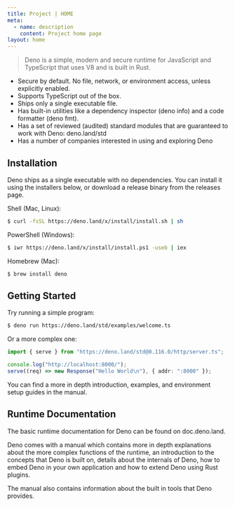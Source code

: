```yaml
---
title: Project | HOME
meta:
  - name: description
    content: Project home page
layout: home
---
```


> Deno is a simple, modern and secure runtime for JavaScript and TypeScript that uses V8 and is built in Rust.

* Secure by default. No file, network, or environment access, unless explicitly enabled.
* Supports TypeScript out of the box.
* Ships only a single executable file.
* Has built-in utilities like a dependency inspector (deno info) and a code formatter (deno fmt).
* Has a set of reviewed (audited) standard modules that are guaranteed to work with Deno: deno.land/std
* Has a number of companies interested in using and exploring Deno

## Installation
Deno ships as a single executable with no dependencies. You can install it using the installers below, or download a release binary from the releases page.

Shell (Mac, Linux):
```bash
$ curl -fsSL https://deno.land/x/install/install.sh | sh
```

PowerShell (Windows):
```bash
$ iwr https://deno.land/x/install/install.ps1 -useb | iex
```

Homebrew (Mac):
```bash
$ brew install deno
```

## Getting Started
Try running a simple program:

```bash
$ deno run https://deno.land/std/examples/welcome.ts
```

Or a more complex one:
```ts
import { serve } from "https://deno.land/std@0.116.0/http/server.ts";

console.log("http://localhost:8000/");
serve((req) => new Response("Hello World\n"), { addr: ":8000" });
```

You can find a more in depth introduction, examples, and environment setup guides in the manual.

## Runtime Documentation
The basic runtime documentation for Deno can be found on doc.deno.land.

Deno comes with a manual which contains more in depth explanations about the more complex functions of the runtime, an introduction to the concepts that Deno is built on, details about the internals of Deno, how to embed Deno in your own application and how to extend Deno using Rust plugins.

The manual also contains information about the built in tools that Deno provides.
